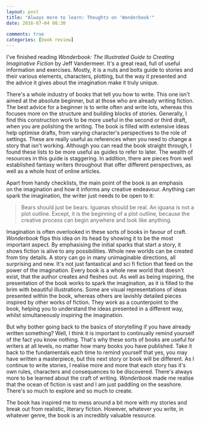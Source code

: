 ```yaml
---  
layout: post  
title: "Always more to learn: Thoughts on 'Wonderbook'"  
date: 2016-07-04 08:30  
  
comments: true  
categories: [book review]  
---  
```

I've finished reading <em>Wonderbook: The Illustrated Guide to Creating Imaginative Fiction</em> by Jeff Vandermeer. It's a great read, full of useful information and exercises. Mostly, it is a nuts and bolts guide to stories and their various elements, characters, plotting, but the way it presented and the advice it gives about the imagination make it truly unique.  
<!--more-->   
There's a whole industry of books that tell you how to write. This one isn't aimed at the absolute beginner, but at those who are already writing fiction. The best advice for a beginner is to write often and write lots, whereas this focuses more on the structure and building blocks of stories. Generally, I find this construction work to be more useful in the second or third draft, when you are polishing the writing. The book is filled with extensive ideas help optimise drafts, from varying character's perspectives to the role of settings. These are really useful as references when you need to change a story that isn't working. Although you can read the book straight through, I found these lists to be more useful as guides to refer to later. The wealth of resources in this guide is staggering. In addition, there are pieces from well established fantasy writers throughout that offer different perspectives, as well as a whole host of online articles.  

Apart from handy checklists, the main point of the book is an emphasis on the imagination and how it informs any creative endeavour. Anything can spark the imagination, the writer just needs to be open to it:  

<blockquote>   
  Bears should just be bears. Iguanas should be real. An iguana is not a plot outline. Except, it is the beginning of a plot outline, because the creative process can begin anywhere and look like anything.  
</blockquote>  

Imagination is often overlooked in these sorts of books in favour of craft. <em>Wonderbook</em> flips this idea on its head by showing it to be the most important aspect. By emphasising the initial sparks that start a story, it shows fiction is alive to any possibilities. Whole new worlds can be created from tiny details. A story can go in many unimaginable directions, all surprising and new. It's not just fantastical and sci fi fiction that feed on the power of the imagination. Every book is a whole new world that doesn't exist, that the author creates and fleshes out. As well as being inspiring, the presentation of the book works to spark the imagination, as it is filled to the brim with beautiful illustrations. Some are visual representations of ideas presented within the book, whereas others are lavishly detailed pieces inspired by other works of fiction. They work as a counterpoint to the book, helping you to understand the ideas presented in a different way, whilst simultaneously inspiring the imagination.  

But why bother going back to the basics of storytelling if you have already written something? Well, I think it is important to continually remind yourself of the fact you know nothing. That's why these sorts of books are useful for writers at all levels, no matter how many books you have published. Take it back to the fundamentals each time to remind yourself that yes, you may have written a masterpiece, but this next story or book will be different. As I continue to write stories, I realise more and more that each story has it's own rules, characters and consequences to be discovered. There's always more to be learned about the craft of writing. <em>Wonderbook</em> made me realise that the ocean of fiction is vast and I am just paddling on the seashore. There's so much to explore and so much to create.  

The book has inspired me to mess around a bit more with my stories and break out from realistic, literary fiction. However, whatever you write, in whatever genre, the book is an incredibly valuable resource.  
